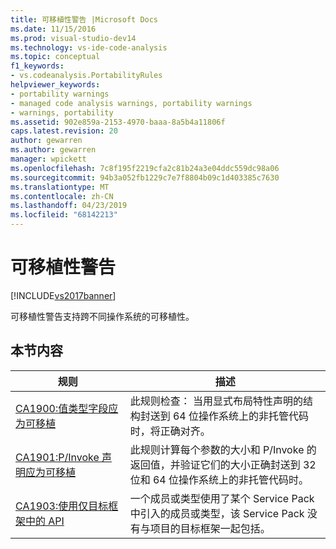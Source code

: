 ```yaml
---
title: 可移植性警告 |Microsoft Docs
ms.date: 11/15/2016
ms.prod: visual-studio-dev14
ms.technology: vs-ide-code-analysis
ms.topic: conceptual
f1_keywords:
- vs.codeanalysis.PortabilityRules
helpviewer_keywords:
- portability warnings
- managed code analysis warnings, portability warnings
- warnings, portability
ms.assetid: 902e859a-2153-4970-baaa-8a5b4a11806f
caps.latest.revision: 20
author: gewarren
ms.author: gewarren
manager: wpickett
ms.openlocfilehash: 7c8f195f2219cfa2c81b24a3e04ddc559dc98a06
ms.sourcegitcommit: 94b3a052fb1229c7e7f8804b09c1d403385c7630
ms.translationtype: MT
ms.contentlocale: zh-CN
ms.lasthandoff: 04/23/2019
ms.locfileid: "68142213"
---
```

# <a name="portability-warnings"></a>可移植性警告
[!INCLUDE[vs2017banner](../includes/vs2017banner.md)]

可移植性警告支持跨不同操作系统的可移植性。  
  
## <a name="in-this-section"></a>本节内容  
  
|规则|描述|  
|----------|-----------------|  
|[CA1900:值类型字段应为可移植](../code-quality/ca1900-value-type-fields-should-be-portable.md)|此规则检查： 当用显式布局特性声明的结构封送到 64 位操作系统上的非托管代码时，将正确对齐。|  
|[CA1901:P/Invoke 声明应为可移植](../code-quality/ca1901-p-invoke-declarations-should-be-portable.md)|此规则计算每个参数的大小和 P/Invoke 的返回值，并验证它们的大小正确封送到 32 位和 64 位操作系统上的非托管代码时。|  
|[CA1903:使用仅目标框架中的 API](../code-quality/ca1903-use-only-api-from-targeted-framework.md)|一个成员或类型使用了某个 Service Pack 中引入的成员或类型，该 Service Pack 没有与项目的目标框架一起包括。|
